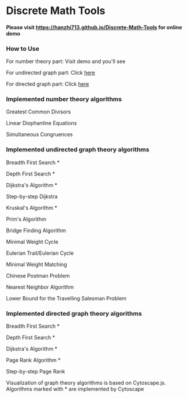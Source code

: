 # Discrete Math Tools

#### Please visit https://hanzhi713.github.io/Discrete-Math-Tools for online demo

### How to Use

For number theory part: Visit demo and you'll see

For undirected graph part: Click [here](https://hanzhi713.github.io/Discrete-Math-Tools/Graphs/undirected-graph-help.html)

For directed graph part: Click [here](https://hanzhi713.github.io/Discrete-Math-Tools/Graphs/directed-graph-help.html)

### Implemented number theory algorithms

Greatest Common Divisors

Linear Diophantine Equations

Simultaneous Congruences

### Implemented undirected graph theory algorithms

Breadth First Search *

Depth First Search *

Dijkstra's Algorithm *

Step-by-step Dijkstra

Kruskal's Algorithm *

Prim's Algorithm

Bridge Finding Algorithm

Minimal Weight Cycle

Eulerian Trail/Eulerian Cycle

Minimal Weight Matching

Chinese Postman Problem

Nearest Neighbor Algorithm

Lower Bound for the Travelling Salesman Problem

### Implemented directed graph theory algorithms

Breadth First Search *

Depth First Search *

Dijkstra's Algorithm *

Page Rank Algorithm *

Step-by-step Page Rank

Visualization of graph theory algorithms is based on Cytoscape.js. Algorithms marked with * are implemented by Cytoscape